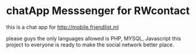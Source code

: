 # chatApp Messsenger for RWcontact
this is a chat app for http://mobile.friendlist.ml

please guys the only languages allowed is PHP, MYSQL, Javascript
this project to everyone is ready to make the social network better place.
